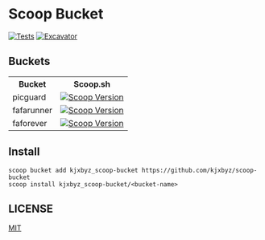# Scoop Bucket

[![Tests](https://github.com/kjxbyz/scoop-bucket/actions/workflows/ci.yml/badge.svg)](https://github.com/kjxbyz/scoop-bucket/actions/workflows/ci.yml)
[![Excavator](https://github.com/kjxbyz/scoop-bucket/actions/workflows/excavator.yml/badge.svg)](https://github.com/kjxbyz/scoop-bucket/actions/workflows/excavator.yml)

## Buckets

<table>
  <tr>
    <th>Bucket</th>
    <th colspan="2" style="text-align: center">Scoop.sh</th>
  </tr>
  <tr>
    <td>picguard</td>
    <td>
      <a href="https://scoop.sh/#/apps?q=picguard&o=false&id=d82f75b3e4ad483c1a4a3fc356ab88d588728c57">
        <img alt="Scoop Version" src="https://img.shields.io/scoop/v/picguard?bucket=https%3A%2F%2Fgithub.com%2Fkjxbyz%2Fscoop-bucket">
      </a>
    </td>
  </tr>
  <tr>
    <td>fafarunner</td>
    <td>
      <a href="https://scoop.sh/#/apps?q=fafarunner&o=false&id=d82f75b3e4ad483c1a4a3fc356ab88d588728c57">
        <img alt="Scoop Version" src="https://img.shields.io/scoop/v/fafarunner?bucket=https%3A%2F%2Fgithub.com%2Fkjxbyz%2Fscoop-bucket">
      </a>
    </td>
  </tr>
  <tr>
    <td>faforever</td>
    <td>
      <a href="https://scoop.sh/#/apps?q=faforever&o=false&id=d82f75b3e4ad483c1a4a3fc356ab88d588728c57">
        <img alt="Scoop Version" src="https://img.shields.io/scoop/v/faforever?bucket=https%3A%2F%2Fgithub.com%2Fkjxbyz%2Fscoop-bucket">
      </a>
    </td>
  </tr>
</table>

## Install

```pwsh
scoop bucket add kjxbyz_scoop-bucket https://github.com/kjxbyz/scoop-bucket
scoop install kjxbyz_scoop-bucket/<bucket-name>
```

## LICENSE

[MIT](./LICENSE)
